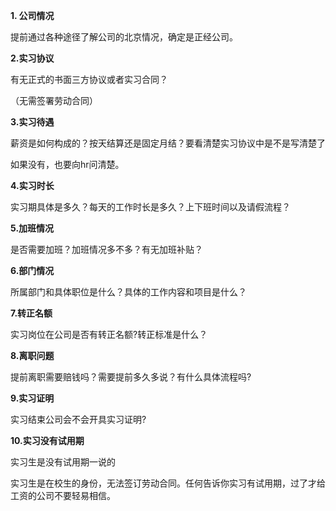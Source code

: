 **1. 公司情况**

提前通过各种途径了解公司的北京情况，确定是正经公司。

**2.实习协议**

有无正式的书面三方协议或者实习合同？

（无需签署劳动合同）

**3.实习待遇**

薪资是如何构成的？按天结算还是固定月结？要看清楚实习协议中是不是写清楚了

如果没有，也要向hr问清楚。

**4.实习时长**

实习期具体是多久？每天的工作时长是多久？上下班时间以及请假流程？

**5.加班情况**

是否需要加班？加班情况多不多？有无加班补贴？

**6.部门情况**

所属部门和具体职位是什么？具体的工作内容和项目是什么？

**7.转正名额**

实习岗位在公司是否有转正名额?转正标准是什么？

**8.离职问题**

提前离职需要赔钱吗？需要提前多久多说？有什么具体流程吗?

**9.实习证明**

实习结束公司会不会开具实习证明?

**10.实习没有试用期**

实习生是没有试用期一说的

实习生是在校生的身份，无法签订劳动合同。任何告诉你实习有试用期，过了才给工资的公司不要轻易相信。
